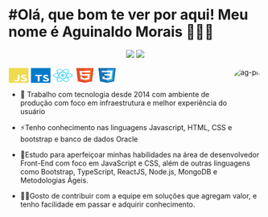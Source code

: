 <h1>#Olá, que bom te ver por aqui! Meu nome é Aguinaldo Morais 🧑🏻‍💻</h1>

<div align="center">
  <a href="https://github.com/aguinaldomneto"><a/>
  <img height="180em" src="https://github-readme-stats.vercel.app/api?username=aguinaldomneto&show_icons=true&theme=dracula&include_all_commits=true&count_private=true"/>
  <img height="180em" src="https://github-readme-stats.vercel.app/api/top-langs/?username=aguinaldomneto&layout=compact&langs_count=7&theme=dracula"/>
</div>
<div style="display: inline_block"><br>
  <img align="center" alt="ag-Js" height="30" width="40" src="https://raw.githubusercontent.com/devicons/devicon/master/icons/javascript/javascript-plain.svg">
  <img align="center" alt="ag-Ts" height="30" width="40" src="https://raw.githubusercontent.com/devicons/devicon/master/icons/typescript/typescript-plain.svg">
  <img align="center" alt="ag-React" height="30" width="40" src="https://raw.githubusercontent.com/devicons/devicon/master/icons/react/react-original.svg">
  <img align="center" alt="ag-HTML" height="30" width="40" src="https://raw.githubusercontent.com/devicons/devicon/master/icons/html5/html5-original.svg">
  <img align="center" alt="ag-CSS" height="30" width="40" src="https://raw.githubusercontent.com/devicons/devicon/master/icons/css3/css3-original.svg">
  <img align="right" alt="ag-pic" height="150" style="border-radius:50px;" src="https://anatomia-papel-e-caneta.com/wp-content/uploads/2019/06/programador.gif?width=676&height=676">
</div>
  
 
- 🔭 Trabalho com tecnologia desde 2014 com ambiente de produção com foco em infraestrutura e melhor experiência do usuário

- ⚡Tenho conhecimento nas linguagens Javascript, HTML, CSS e bootstrap e banco de dados Oracle

- 🌱Estudo para aperfeiçoar minhas habilidades na área de desenvolvedor Front-End com foco em JavaScript e CSS, além de outras linguagens como Bootstrap, TypeScript, ReactJS, Node.js, MongoDB e Metodologias Ágeis.

- 🤝🏻Gosto de contribuir com a equipe em soluções que agregam valor, e tenho facilidade em passar e adquirir conhecimento.
